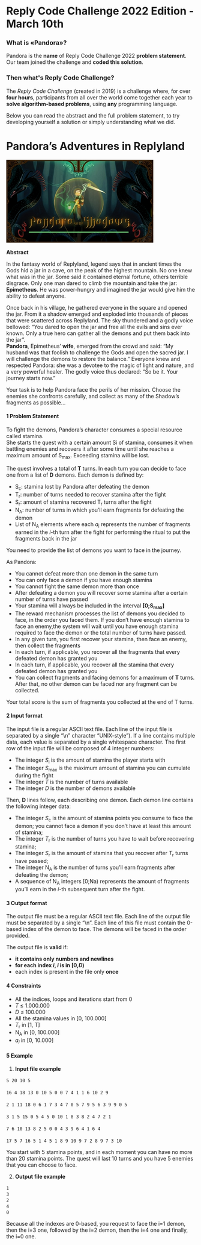 # Reply Code Challenge 2022 Edition - March 10th
### What is «Pandora»?
Pandora is the **name** of Reply Code Challenge 2022 **problem statement**.  
Our team joined the challenge and **coded this solution**.
### Then what's Reply Code Challenge?
The *Reply Code Challenge* (created in 2019) is a challenge 
where, for over **four hours**, participants from 
all over the world come together each year to **solve 
algorithm-based problems**, using **any** programming language.
  
Below you can read the abstract and the full problem statement,
to try developing yourself a solution or simply understanding 
what we did.

# Pandora’s Adventures in Replyland

![](Pandora.jpeg)

**Abstract**

In the fantasy world of Replyland, legend says that in ancient 
times the Gods hid a jar in a cave, on the peak of the highest 
mountain. No one knew what was in the jar. Some said it 
contained eternal fortune, others terrible disgrace. 
Only one man dared to climb the mountain and take the jar: 
**Epimetheus**. He was power-hungry and imagined the jar 
would give him the ability to defeat anyone.

Once back in his village, he gathered everyone in the square 
and opened the jar. From it a shadow emerged and exploded into 
thousands of pieces that were scattered across Replyland. 
The sky thundered and a godly voice bellowed: “You dared to 
open the jar and free all the evils and sins ever known. 
Only a true hero can gather all the demons and put them back 
into the jar”.  
**Pandora**, Epimetheus’ **wife**, emerged from the 
crowd and said: “My husband was that foolish to challenge the 
Gods and open the sacred jar. I will challenge the demons to 
restore the balance.” Everyone knew and respected Pandora: 
she was a devotee to the magic of light and nature, 
and a very powerful healer. The godly voice thus declared: 
“So be it. Your journey starts now.”

Your task is to help Pandora face the perils of her mission. 
Choose the enemies she confronts carefully, and collect as 
many of the Shadow’s fragments as possible...

#### 1 Problem Statement

To fight the demons, Pandora’s character consumes a special 
resource called stamina.  
She starts the quest with a certain 
amount Si of stamina, consumes it when battling enemies and 
recovers it after some time until she reaches a maximum amount 
of S<sub>max</sub>. Exceeding stamina will be lost.

The quest involves a total of **T** turns. In each turn you can 
decide to face one from a list of **D** demons. Each demon is 
defined by:

- S<sub>c</sub>: stamina lost by Pandora after defeating the demon
- T<sub>r</sub>: number of turns needed to recover stamina after the fight
- S<sub>r</sub>: amount of stamina recovered T<sub>r</sub> turns 
after the fight
- N<sub>A</sub>: number of turns in which you’ll earn fragments 
for defeating the demon
- List of N<sub>A</sub> elements where each *a*<sub>i</sub> 
represents the number of fragments earned in the *i*-th turn 
after the fight for performing the ritual to put the fragments 
back in the jar

You need to provide the list of demons you want to face in the journey.

As Pandora:

- You cannot defeat more than one demon in the same turn
- You can only face a demon if you have enough stamina
- You cannot fight the same demon more than once
- After defeating a demon you will recover some stamina after a 
certain number of turns have passed
- Your stamina will always be included in the interval 
**[0;S<sub>max</sub>]**
- The reward mechanism processes the list of demons you decided 
to face, in the order you faced them. If you don’t have enough 
stamina to face an enemy,the system will wait until you have 
enough stamina required to face the demon or the total number 
of turns have passed.
- In any given turn, you first recover your stamina, then face 
an enemy, then collect the fragments
- In each turn, if applicable, you recover all the fragments 
that every defeated demon has granted you
- In each turn, if applicable, you recover all the stamina that 
every defeated demon has granted you
- You can collect fragments and facing demons for a maximum of 
**T** turns. After that, no other demon can be faced nor any 
fragment can be collected.

Your total score is the sum of fragments you collected at the 
end of T turns.

#### 2 Input format

The input file is a regular ASCII text file. Each line of the input file is separated by a single “\n” character “UNIX-style”). If a line contains multiple data, each value is separated by a single whitespace character. The first row of the input file will be composed of 4 integer numbers:

- The integer *S*<sub>i</sub> is the amount of stamina the player starts with
- The integer *S*<sub>max</sub> is the maximum amount of stamina you can cumulate during the fight
- The integer *T* is the number of turns available
- The integer *D* is the number of demons available

Then, **D** lines follow, each describing one demon. 
Each demon line contains the following integer data:

- The integer *S*<sub>c</sub> is the amount of stamina points 
you consume to face the demon; you cannot face a demon if you 
don’t have at least this amount of stamina;
- The integer *T*<sub>r</sub> is the number of turns you have 
to wait before recovering stamina;
- The integer *S*<sub>r</sub> is the amount of stamina that you 
recover after *T*<sub>r</sub> turns have passed;
- The integer N<sub>A</sub> is the number of turns you’ll earn 
fragments after defeating the demon;
- A sequence of N<sub>A</sub> integers [0;Na) represents the 
amount of fragments you’ll earn in the *i*-th subsequent turn 
after the fight.

#### 3 Output format

The output file must be a regular ASCII text file. Each line of 
the output file must be separated by a single “\n”. Each line of 
this file must contain the 0-based index of the demon to face. 
The demons will be faced in the order provided.

The output file is **valid** if:

- **it contains only numbers and newlines**
- **for each index *i*, *i* is in [0,*D*)**
- each index is present in the file only **once**

#### 4 Constraints
- All the indices, loops and iterations start from 0
- *T* ≤ 1.000.000
- *D* ≤ 100.000
- All the stamina values in [0, 100.000]
- *T*<sub>r</sub> in [1, T]
- N<sub>A</sub> in [0, 100.000]
- *a<sub>i</sub>* in [0, 10.000]

#### 5 Example

1. **Input file example**

```
5 20 10 5

16 4 18 13 0 10 5 0 0 7 4 1 1 6 10 2 9

2 1 11 18 0 6 1 7 3 4 7 0 5 7 9 5 6 3 9 9 0 5

3 1 5 15 0 5 4 5 0 10 1 8 3 8 2 4 7 2 1

7 6 10 13 8 2 5 0 0 4 3 9 6 4 1 6 4

17 5 7 16 5 1 4 5 1 8 9 10 9 7 2 8 9 7 3 10
```
You start with 5 stamina points, and in each moment you can 
have no more than 20 stamina points. The quest will last 10 
turns and you have 5 enemies that you can choose to face.

2. **Output file example**
```
1  
3  
2  
4  
0
```
Because all the indexes are 0-based, you request to face the 
i=1 demon, then the i=3 one, followed by the i=2 demon, 
then the i=4 one and finally, the i=0 one.
